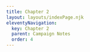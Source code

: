 ```yaml
---
title: Chapter 2
layout: layouts/indexPage.njk
eleventyNavigation:
  key: Chapter 2
  parent: Campaign Notes
  order: 4
---
```

